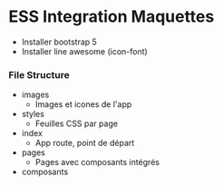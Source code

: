 # ESS Integration Maquettes

-   Installer bootstrap 5
-   Installer line awesome (icon-font)

### File Structure

-   images
    -   Images et icones de l'app
-   styles
    -   Feuilles CSS par page
-   index
    -   App route, point de départ
-   pages
    -   Pages avec composants intégrés
-   composants
